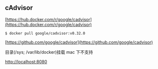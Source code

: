 ## cAdvisor

[https://hub.docker.com/r/google/cadvisor](https://hub.docker.com/r/google/cadvisor)

```
$ docker pull google/cadvisor:v0.32.0
```

[https://github.com/google/cadvisor](https://github.com/google/cadvisor)


目录(/sys; /var/lib/docker)挂载 mac 下不支持

[http://localhost:8080](http://localhost:8080)
